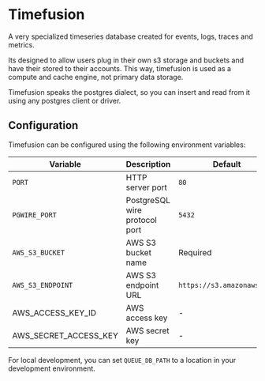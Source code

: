 # Timefusion

A very specialized timeseries database created for events, logs, traces and metrics.

Its designed to allow users plug in their own s3 storage and buckets and have their stored to their accounts.
This way, timefusion is used as a compute and cache engine, not primary data storage.

Timefusion speaks the postgres dialect, so you can insert and read from it using any postgres client or driver.

## Configuration

Timefusion can be configured using the following environment variables:

| Variable              | Description                   | Default                    |
| --------------------- | ----------------------------- | -------------------------- |
| `PORT`                | HTTP server port              | `80`                       |
| `PGWIRE_PORT`         | PostgreSQL wire protocol port | `5432`                     |
| `AWS_S3_BUCKET`       | AWS S3 bucket name            | Required                   |
| `AWS_S3_ENDPOINT`     | AWS S3 endpoint URL           | `https://s3.amazonaws.com` |
| AWS_ACCESS_KEY_ID     | AWS access key                | -                          |
| AWS_SECRET_ACCESS_KEY | AWS secret key                | -                          |

For local development, you can set `QUEUE_DB_PATH` to a location in your development environment.
